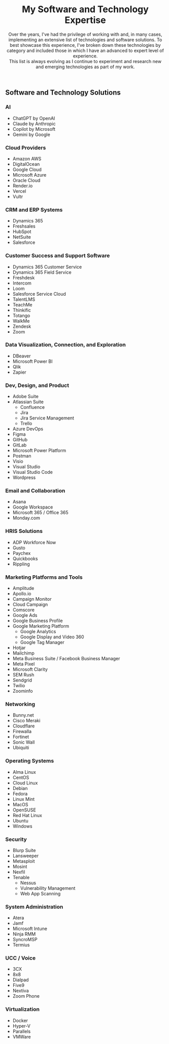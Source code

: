 <h1 align="center">My Software and Technology Expertise</h1>

<p align="center">
    Over the years, I've had the privilege of working with and, in many cases, implementing an extensive list of technologies and software solutions. To best showcase this experience, I've broken down these technologies by category and included those in which I have an advanced to expert level of experience.
    <br />
    This list is always evolving as I continue to experiment and research new and emerging technologies as part of my work.
  </p>

<br />

## Software and Technology Solutions

### AI

* ChatGPT by OpenAI
* Claude by Anthropic
* Copilot by Microsoft
* Gemini by Google

### Cloud Providers

* Amazon AWS
* DigitalOcean
* Google Cloud
* Microsoft Azure
* Oracle Cloud
* Render.io
* Vercel
* Vultr

### CRM and ERP Systems

* Dynamics 365
* Freshsales
* HubSpot
* NetSuite
* Salesforce

### Customer Success and Support Software

* Dynamics 365 Customer Service
* Dynamics 365 Field Service
* Freshdesk
* Intercom
* Loom
* Salesforce Service Cloud
* TalentLMS
* TeachMe
* Thinkific
* Totango
* WalkMe
* Zendesk
* Zoom

### Data Visualization, Connection, and Exploration

* DBeaver
* Microsoft Power BI
* Qlik
* Zapier


### Dev, Design, and Product

* Adobe Suite
* Atlassian Suite
  * Confluence
  * Jira
  * Jira Service Management
  * Trello
* Azure DevOps
* Figma
* GitHub
* GitLab
* Microsoft Power Platform
* Postman
* Visio
* Visual Studio
* Visual Studio Code
* Wordpress

### Email and Collaboration

* Asana
* Google Workspace
* Microsoft 365 / Office 365
* Monday.com

### HRIS Solutions

* ADP Workforce Now
* Gusto
* Paychex
* Quickbooks
* Rippling

### Marketing Platforms and Tools

* Amplitude
* Apollo.io
* Campaign Monitor
* Cloud Campaign
* Comscore
* Google Ads
* Google Business Profile
* Google Marketing Platform
  * Google Analytics
  * Google Display and Video 360
  * Google Tag Manager
* Hotjar
* Mailchimp
* Meta Business Suite / Facebook Business Manager
* Meta Pixel
* Microsoft Clarity
* SEM Rush
* Sendgrid
* Twilio
* Zoominfo

### Networking

* Bunny.net
* Cisco Meraki
* Cloudflare
* Firewalla
* Fortinet
* Sonic Wall
* Ubiquiti

### Operating Systems

* Alma Linux
* CentOS
* Cloud Linux
* Debian
* Fedora
* Linux Mint
* MacOS
* OpenSUSE
* Red Hat Linux
* Ubuntu
* Windows

### Security

* Blurp Suite
* Lansweeper
* Metasploit
* Mosint
* Nexfil
* Tenable
  * Nessus
  * Vulnerability Management
  * Web App Scanning

### System Administration

* Atera
* Jamf
* Microsoft Intune
* Ninja RMM
* SyncroMSP
* Termius

### UCC / Voice

* 3CX
* 8x8
* Dialpad
* Five9
* Nextiva
* Zoom Phone

### Virtualization

* Docker
* Hyper-V
* Parallels
* VMWare